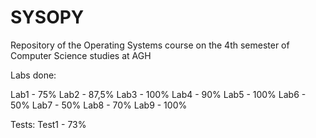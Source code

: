 # SYSOPY
Repository of the Operating Systems course on the 4th semester of Computer Science studies at AGH

Labs done:

Lab1 - 75%
Lab2 - 87,5%
Lab3 - 100%
Lab4 - 90%
Lab5 - 100%
Lab6 - 50%
Lab7 - 50%
Lab8 - 70%
Lab9 - 100%

Tests:
Test1 - 73%

